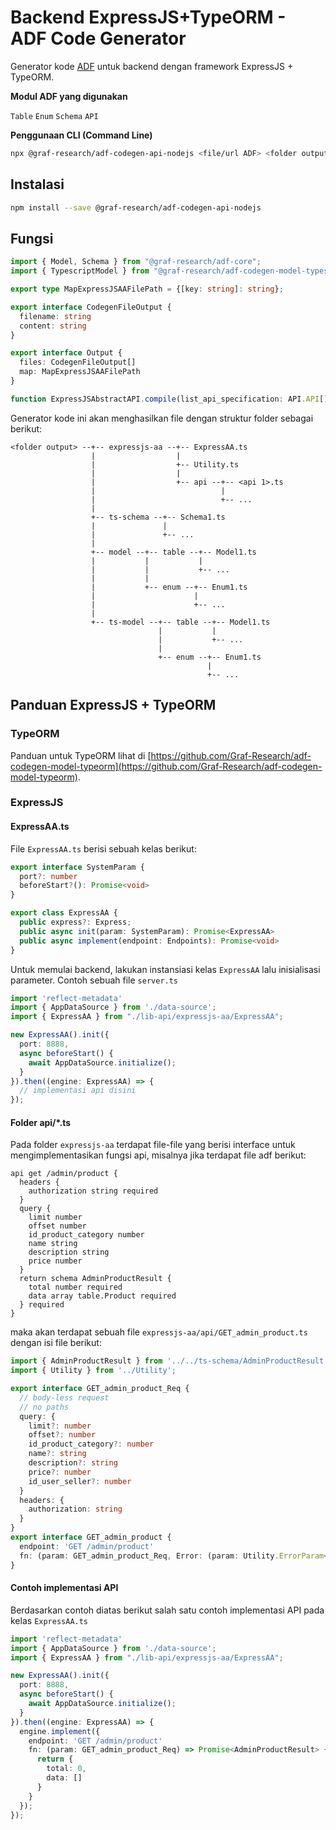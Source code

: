 # Backend ExpressJS+TypeORM - ADF Code Generator

Generator kode [ADF](https://github.com/Graf-Research/adf-core) untuk backend dengan framework ExpressJS + TypeORM.

**Modul ADF yang digunakan**

`Table` `Enum` `Schema` `API`

**Penggunaan CLI (Command Line)**

```bash
npx @graf-research/adf-codegen-api-nodejs <file/url ADF> <folder output>
```

## Instalasi

```bash
npm install --save @graf-research/adf-codegen-api-nodejs
```

## Fungsi

```typescript
import { Model, Schema } from "@graf-research/adf-core";
import { TypescriptModel } from "@graf-research/adf-codegen-model-typescript";

export type MapExpressJSAAFilePath = {[key: string]: string};

export interface CodegenFileOutput {
  filename: string
  content: string
}

export interface Output {
  files: CodegenFileOutput[]
  map: MapExpressJSAAFilePath
}

function ExpressJSAbstractAPI.compile(list_api_specification: API.API[], map_ts_model_path: TypescriptModel.MapTSModelFilePath, map_ts_schema_path: TypescriptSchema.MapTSSchemaFilePath): Output
```

Generator kode ini akan menghasilkan file dengan struktur folder sebagai berikut:

```
<folder output> --+-- expressjs-aa --+-- ExpressAA.ts
                  |                  |
                  |                  +-- Utility.ts
                  |                  |
                  |                  +-- api --+-- <api 1>.ts
                  |                            |
                  |                            +-- ...
                  |
                  +-- ts-schema --+-- Schema1.ts
                  |               |   
                  |               +-- ...
                  |
                  +-- model --+-- table --+-- Model1.ts
                  |           |           |   
                  |           |           +-- ...
                  |           |
                  |           +-- enum --+-- Enum1.ts
                  |                      |
                  |                      +-- ...
                  |
                  +-- ts-model --+-- table --+-- Model1.ts
                                 |           |   
                                 |           +-- ...
                                 |
                                 +-- enum --+-- Enum1.ts
                                            |
                                            +-- ...
```

## Panduan ExpressJS + TypeORM

### TypeORM

Panduan untuk TypeORM lihat di [https://github.com/Graf-Research/adf-codegen-model-typeorm](https://github.com/Graf-Research/adf-codegen-model-typeorm).

### ExpressJS

#### ExpressAA.ts

File `ExpressAA.ts` berisi sebuah kelas berikut:

```typescript
export interface SystemParam {
  port?: number
  beforeStart?(): Promise<void>
}

export class ExpressAA {
  public express?: Express;
  public async init(param: SystemParam): Promise<ExpressAA>
  public async implement(endpoint: Endpoints): Promise<void>
}
```

Untuk memulai backend, lakukan instansiasi kelas `ExpressAA` lalu inisialisasi parameter. Contoh sebuah file `server.ts`

```typescript
import 'reflect-metadata'
import { AppDataSource } from './data-source';
import { ExpressAA } from "./lib-api/expressjs-aa/ExpressAA";

new ExpressAA().init({
  port: 8888,
  async beforeStart() {
    await AppDataSource.initialize();
  }
}).then((engine: ExpressAA) => {
  // implementasi api disini
});
```

#### Folder api/*.ts

Pada folder `expressjs-aa` terdapat file-file yang berisi interface untuk mengimplementasikan fungsi api, misalnya jika terdapat file adf berikut:

```
api get /admin/product {
  headers {
    authorization string required
  }
  query {
    limit number
    offset number
    id_product_category number
    name string
    description string
    price number
  }
  return schema AdminProductResult {
    total number required
    data array table.Product required
  } required
}
```

maka akan terdapat sebuah file `expressjs-aa/api/GET_admin_product.ts` dengan isi file berikut:

```typescript
import { AdminProductResult } from '../../ts-schema/AdminProductResult'
import { Utility } from '../Utility';

export interface GET_admin_product_Req {
  // body-less request
  // no paths
  query: {
    limit?: number
    offset?: number
    id_product_category?: number
    name?: string
    description?: string
    price?: number
    id_user_seller?: number
  }
  headers: {
    authorization: string
  }
}
export interface GET_admin_product {
  endpoint: 'GET /admin/product'
  fn: (param: GET_admin_product_Req, Error: (param: Utility.ErrorParam<string>) => Utility.ErrorParam<string>) => Promise<AdminProductResult>
}
```

#### Contoh implementasi API

Berdasarkan contoh diatas berikut salah satu contoh implementasi API pada kelas `ExpressAA.ts`

```typescript
import 'reflect-metadata'
import { AppDataSource } from './data-source';
import { ExpressAA } from "./lib-api/expressjs-aa/ExpressAA";

new ExpressAA().init({
  port: 8888,
  async beforeStart() {
    await AppDataSource.initialize();
  }
}).then((engine: ExpressAA) => {
  engine.implement({
    endpoint: 'GET /admin/product'
    fn: (param: GET_admin_product_Req) => Promise<AdminProductResult> {
      return {
        total: 0,
        data: []
      }
    }
  });
});
```
